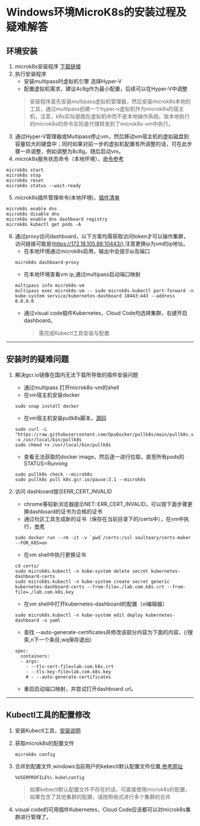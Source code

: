 # Windows环境MicroK8s的安装过程及疑难解答
## 环境安装
1. microk8s安装程序
[下载链接](https://microk8s.io/microk8s-installer.exe)
2. 执行安装程序
    - 安装multipass时虚拟机引擎 选择Hyper-V
    - 配置虚拟机需求，建议4c8g作为最小配置，后续可以在Hyper-V中调整
    >安装程序首先安装multipass虚拟机管理器，然后安装microk8s本地的工具，通过multipass创建一个hyper-v虚拟机作为microk8s的宿主机，注意，k8s实际是跑在虚拟机中而不是本地操作系统，故本地执行的microk8s的命令实际是代理转发到了microk8s-vm中执行。
3. 通过Hyper-V管理器或Multipass停止vm，然后移动vm宿主机的虚拟磁盘到容量较大的硬盘中；同时如果对前一步的虚拟机配置有所调整的话，可在此步骤一并调整，例如调整为8c8g。随后启动vm。
4. microk8s服务状态命令（本地环境），[命令参考](https://microk8s.io/docs/command-reference)
```
microk8s start
microk8s stop
microk8s reset
microk8s status --wait-ready
```
5. microk8s插件管理命令(本地环境)，[插件清单](https://microk8s.io/docs/addons)
```
microk8s enable dns
microk8s disable dns
microk8s enable dns dashboard registry
microk8s kubectl get pods -A
```
6. 通过proxy访问dashboard，以下方案均需获取访问token才可以操作集群，访问链接可能是(https://172.18.105.88:10443/),注意更换ip为vm的ip地址。
    * 在本地环境通过microk8s启用，输出中会提示ip及端口
    ```
    microk8s dashboard-proxy
    ```
    * 在本地环境查看vm ip,通过multipass启动端口映射
    ```
    multipass info microk8s-vm
    multipass exec microk8s-vm -- sudo microk8s.kubectl port-forward -n kube-system service/kubernetes-dashboard 10443:443 --address 0.0.0.0
    ```
    * 通过visual code插件Kubernetes，Cloud Code均选择集群，右键开启dashboard。
        > 需完成Kubectl工具安装与配置
---

## 安装时的疑难问题
1. 解决gcr.io镜像在国内无法下载所导致的插件安装问题
    - 通过multipass 打开microk8s-vm的shell
    - 在vm宿主机安装docker
    ```
    sudo snap install docker
    ```
    - 在vm宿主机安装pullk8s脚本，[源码](https://github.com/OpsDocker/pullk8s)
    ```
    sudo curl -L "https://raw.githubusercontent.com/OpsDocker/pullk8s/main/pullk8s.sh" -o /usr/local/bin/pullk8s
    sudo chmod +x /usr/local/bin/pullk8s
    ```
    - 查看无法获取的docker image，然后逐一进行拉取，直至所有pods的STATUS=Running
    ```
    sudo pullk8s check --microk8s
    sudo pullk8s pull k8s.gcr.io/pause:3.1 --microk8s
    ```

2. 访问 dashboard提示ERR_CERT_INVALID
    - chrome等较新浏览器提示NET::ERR_CERT_INVALID，可以按下面步骤更换dashboard的证书为合格的证书
    - 通过社区工具生成新的证书（保存在当前目录下的/certs中），在vm中执行，[参考](https://github.com/soulteary/certs-maker/)
    ```
    sudo docker run --rm -it -v `pwd`/certs:/ssl soulteary/certs-maker --FOR_K8S=on
    ```
    - 在vm shell中执行更换证书
    ```
    cd certs/
    sudo microk8s.kubectl -n kube-system delete secret kubernetes-dashboard-certs
    sudo microk8s.kubectl -n kube-system create secret generic kubernetes-dashboard-certs --from-file=./lab.com.k8s.crt --from-file=./lab.com.k8s.key
    ```
    - 在vm shell中打开kubernetes-dashboard的配置（vi编辑器）
    ```
    sudo microk8s.kubectl -n kube-system edit deploy kubernetes-dashboard -o yaml
    ```
    - 查找 --auto-generate-certificates并修改该部分内容为下面的内容，(/搜索,n下一个条目,wq保存退出)
    ```
    spec:
      containers:
      - args:
        - --tls-cert-file=lab.com.k8s.crt
        - --tls-key-file=lab.com.k8s.key
        # - --auto-generate-certificates
    ```
    - 重启启动端口映射，并尝试打开dashboard url。

---
## Kubectl工具的配置修改
1. 安装Kubectl工具，[安装说明](https://kubernetes.io/docs/tasks/tools/install-kubectl-windows/#install-kubectl-binary-with-curl-on-windows)

2. 获取microk8s的配置文件
    ```
    microk8s config
    ```
3. 合并到配置文件,windows当前用户的kebectl默认配置文件位置,[参考网址](https://kubernetes.io/docs/concepts/configuration/organize-cluster-access-kubeconfig/)

    ```
    %USERPROFILE%\.kube\config
    ```
    > 如果kebectl默认配置文件不存在的话，可直接使用microk8s的配置，如果包含了其他集群的配置，请按照格式进行多个集群的合并
4. visual code的可用插件Kubernetes，Cloud Code应该都可以对microk8s集群进行管理了。